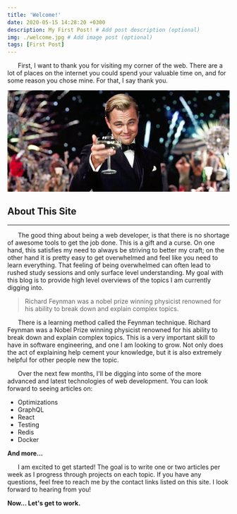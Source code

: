```yaml
---
title: 'Welcome!'
date: 2020-05-15 14:28:20 +0300
description: My First Post! # Add post description (optional)
img: ./welcome.jpg # Add image post (optional)
tags: [First Post]
---
```


&nbsp;&nbsp;&nbsp;&nbsp;&nbsp;&nbsp;First, I want to thank you for visiting my corner of the web. There are a lot of places on the internet you could spend your valuable time on, and for some reason you chose mine. For that, I say thank you.

![Cheers](./gatsbywide.png)

## About This Site

---

&nbsp;&nbsp;&nbsp;&nbsp;&nbsp;&nbsp;The good thing about being a web developer, is that there is no shortage of awesome tools to get the job done. This is a gift and a curse. On one hand, this satisfies my need to always be striving to better my craft; on the other hand it is pretty easy to get overwhelmed and feel like you need to learn everything. That feeling of being overwhelmed can often lead to rushed study sessions and only surface level understanding. My goal with this blog is to provide high level overviews of the topics I am currently digging into.

> Richard Feynman was a nobel prize winning physicist renowned for his ability to break down and explain complex topics.

&nbsp;&nbsp;&nbsp;&nbsp;&nbsp;&nbsp;There is a learning method called the Feynman technique. Richard Feynman was a Nobel Prize winning physicist renowned for his ability to break down and explain complex topics. This is a very important skill to have in software engineering, and one I am looking to grow. Not only does the act of explaining help cement your knowledge, but it is also extremely helpful for other people new the topic.

&nbsp;&nbsp;&nbsp;&nbsp;&nbsp;&nbsp;Over the next few months, I'll be digging into some of the more advanced and latest technologies of web development. You can look forward to seeing articles on:

- Optimizations
- GraphQL
- React
- Testing
- Redis
- Docker

**And more...**

&nbsp;&nbsp;&nbsp;&nbsp;&nbsp;&nbsp;I am excited to get started! The goal is to write one or two articles per week as I progress through projects on each topic. If you have any questions, feel free to reach me by the contact links listed on this site. I look forward to hearing from you!

**Now... Let's get to work.**
